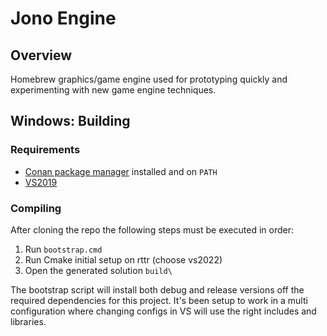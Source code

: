 # Jono Engine
## Overview
Homebrew graphics/game engine used for prototyping quickly and experimenting with new game engine techniques. 

## Windows: Building
### Requirements
* [Conan package manager](https://conan.io/) installed and on `PATH`
* [VS2019](https://visualstudio.microsoft.com/downloads/)

### Compiling
After cloning the repo the following steps must be executed in order:
1. Run `bootstrap.cmd`
2. Run Cmake initial setup on rttr (choose vs2022) 
3. Open the generated solution `build\`

The bootstrap script will install both debug and release versions off the required dependencies for this project. It's been setup to work in a multi configuration where changing configs in VS will use the right includes and libraries.